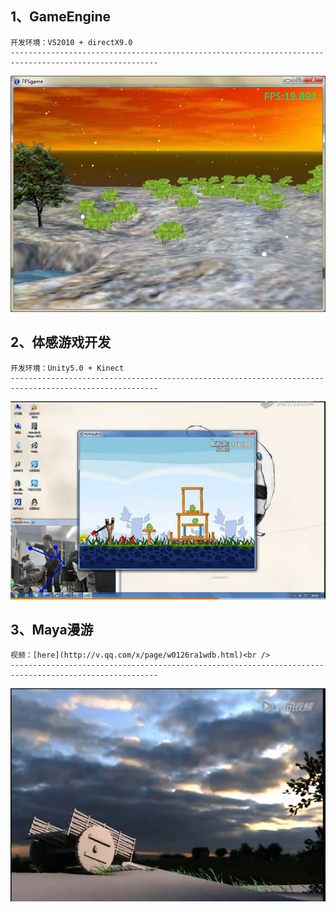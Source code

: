 ## 1、GameEngine
    开发环境：VS2010 + directX9.0
    -------------------------------------------------------------------------------------------------------
![image](https://github.com/AllenMao/hbmy_graduate/blob/master/image/%E8%BF%90%E8%A1%8C%E6%A0%B7%E4%BE%8B1.png)

## 2、体感游戏开发
    开发环境：Unity5.0 + Kinect
    -------------------------------------------------------------------------------------------------------
![image](https://github.com/AllenMao/hbmy_graduate/blob/master/image/%E4%BD%93%E6%84%9F%E6%B8%B8%E6%88%8F-%E6%84%A4%E6%80%92%E7%9A%84%E5%B0%8F%E9%B8%9F.png)

## 3、Maya漫游
    视频：[here](http://v.qq.com/x/page/w0126ra1wdb.html)<br />
    -------------------------------------------------------------------------------------------------------
![image](https://github.com/AllenMao/hbmy_graduate/blob/master/image/maya%E6%BC%AB%E6%B8%B8.png)
